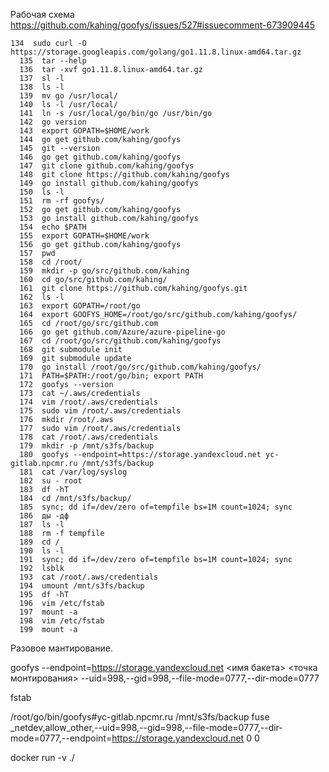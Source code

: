 Рабочая схема https://github.com/kahing/goofys/issues/527#issuecomment-673909445

```
134  sudo curl -O https://storage.googleapis.com/golang/go1.11.8.linux-amd64.tar.gz
  135  tar --help
  136  tar -xvf go1.11.8.linux-amd64.tar.gz 
  137  sl -l 
  138  ls -l
  139  mv go /usr/local/
  140  ls -l /usr/local/
  141  ln -s /usr/local/go/bin/go /usr/bin/go
  142  go version
  143  export GOPATH=$HOME/work
  144  go get github.com/kahing/goofys
  145  git --version
  146  go get github.com/kahing/goofys
  147  git clone github.com/kahing/goofys
  148  git clone https://github.com/kahing/goofys
  149  go install github.com/kahing/goofys
  150  ls -l 
  151  rm -rf goofys/
  152  go get github.com/kahing/goofys
  153  go install github.com/kahing/goofys
  154  echo $PATH
  155  export GOPATH=$HOME/work
  156  go get github.com/kahing/goofys
  157  pwd
  158  cd /root/
  159  mkdir -p go/src/github.com/kahing
  160  cd go/src/github.com/kahing/
  161  git clone https://github.com/kahing/goofys.git
  162  ls -l
  163  export GOPATH=/root/go
  164  export GOOFYS_HOME=/root/go/src/github.com/kahing/goofys/
  165  cd /root/go/src/github.com
  166  go get github.com/Azure/azure-pipeline-go
  167  cd /root/go/src/github.com/kahing/goofys
  168  git submodule init
  169  git submodule update
  170  go install /root/go/src/github.com/kahing/goofys/
  171  PATH=$PATH:/root/go/bin; export PATH
  172  goofys --version
  173  cat ~/.aws/credentials
  174  vim /root/.aws/credentials
  175  sudo vim /root/.aws/credentials
  176  mkdir /root/.aws
  177  sudo vim /root/.aws/credentials
  178  cat /root/.aws/credentials
  179  mkdir -p /mnt/s3fs/backup
  180  goofys --endpoint=https://storage.yandexcloud.net yc-gitlab.npcmr.ru /mnt/s3fs/backup
  181  cat /var/log/syslog
  182  su - root
  183  df -hT
  184  cd /mnt/s3fs/backup/
  185  sync; dd if=/dev/zero of=tempfile bs=1M count=1024; sync
  186  ды -дф
  187  ls -l
  188  rm -f tempfile 
  189  cd /
  190  ls -l
  191  sync; dd if=/dev/zero of=tempfile bs=1M count=1024; sync
  192  lsblk 
  193  cat /root/.aws/credentials 
  194  umount /mnt/s3fs/backup 
  195  df -hT
  196  vim /etc/fstab 
  197  mount -a
  198  vim /etc/fstab 
  199  mount -a
```

Разовое мантирование.

goofys --endpoint=https://storage.yandexcloud.net <имя бакета> <точка монтирования> --uid=998,--gid=998,--file-mode=0777,--dir-mode=0777

fstab

/root/go/bin/goofys#yc-gitlab.npcmr.ru   /mnt/s3fs/backup        fuse     _netdev,allow_other,--uid=998,--gid=998,--file-mode=0777,--dir-mode=0777,--endpoint=https://storage.yandexcloud.net    0       0


docker run -v ./